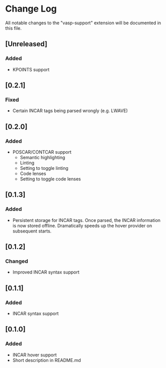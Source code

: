 # Change Log

All notable changes to the "vasp-support" extension will be documented in this file.

## [Unreleased]

### Added

* KPOINTS support

## [0.2.1]

### Fixed

* Certain INCAR tags being parsed wrongly (e.g. LWAVE)

## [0.2.0]

### Added

* POSCAR/CONTCAR support
    * Semantic highlighting
    * Linting
    * Setting to toggle linting
    * Code lenses
    * Setting to toggle code lenses

## [0.1.3]

### Added

* Persistent storage for INCAR tags. Once parsed, the INCAR information is now stored offline. Dramatically speeds up the hover provider on subsequent starts.

## [0.1.2]

### Changed

* Improved INCAR syntax support

## [0.1.1]

### Added

* INCAR syntax support

## [0.1.0]

### Added

* INCAR hover support
* Short description in README.md
